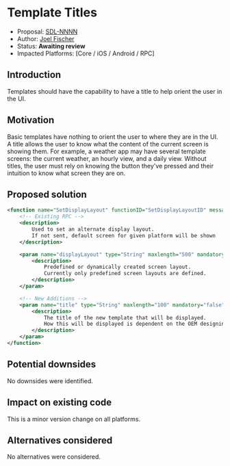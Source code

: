 # Template Titles

* Proposal: [SDL-NNNN](NNNN-template-titles.md)
* Author: [Joel Fischer](https://github.com/joeljfischer)
* Status: **Awaiting review**
* Impacted Platforms: [Core / iOS / Android / RPC]

## Introduction

Templates should have the capability to have a title to help orient the user in the UI.

## Motivation

Basic templates have nothing to orient the user to where they are in the UI. A title allows the user to know what the content of the current screen is showing them. For example, a weather app may have several template screens: the current weather, an hourly view, and a daily view. Without titles, the user must rely on knowing the button they've pressed and their intuition to know what screen they are on.

## Proposed solution

```xml
<function name="SetDisplayLayout" functionID="SetDisplayLayoutID" messagetype="request">
    <!-- Existing RPC -->
    <description>
        Used to set an alternate display layout.
        If not sent, default screen for given platform will be shown
    </description>

    <param name="displayLayout" type="String" maxlength="500" mandatory="true">
        <description>
            Predefined or dynamically created screen layout.
            Currently only predefined screen layouts are defined.
        </description>
    </param>

    <!-- New Additions -->
    <param name="title" type="String" maxlength="100" mandatory="false">
        <description>
            The title of the new template that will be displayed. 
            How this will be displayed is dependent on the OEM designing the implementation of the template.
        </description>
    </param>
</function>
```

## Potential downsides

No downsides were identified.

## Impact on existing code

This is a minor version change on all platforms.

## Alternatives considered

No alternatives were considered.